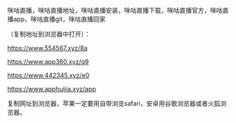 咪咕直播，咪咕直播地址，咪咕直播安装，咪咕直播下载，咪咕直播官方，咪咕直播app，咪咕直播git，咪咕直播回家


（复制地址到浏览器中打开）：

https://www.554567.xyz/8a

https://www.app360.xyz/q9

https://www.442345.xyz/e0

https://www.apphuijia.xyz/app

复制网址到浏览器，苹果一定要用自带浏览safari，安卓用谷歌浏览器或者火狐浏览器。
